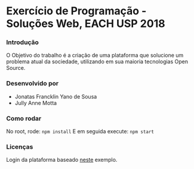 # Exercício de Programação - Soluções Web, EACH USP 2018

### Introdução
O Objetivo do trabalho é a criação de uma plataforma que solucione um problema atual da sociedade, utilizando em sua maioria tecnologias Open Source.

### Desenvolvido por
* Jonatas Francklin Yano de Sousa
* Jully Anne Motta 

### Como rodar
No root, rode:
```npm install```
E em seguida execute:
```npm start```

### Licenças
Login da plataforma baseado [neste](http://jasonwatmore.com/post/2017/02/22/mean-with-angular-2-user-registration-and-login-example-tutorial) exemplo.
